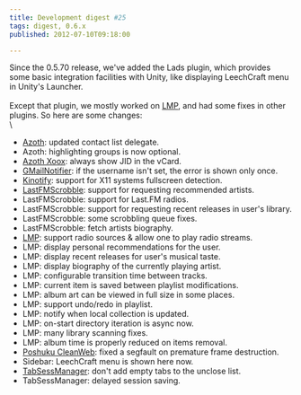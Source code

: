 ```yaml
---
title: Development digest #25
tags: digest, 0.6.x
published: 2012-07-10T09:18:00

---
```


Since the 0.5.70 release, we've added the Lads plugin, which provides
some basic integration facilities with Unity, like displaying LeechCraft
menu in Unity's Launcher.\
\
Except that plugin, we mostly worked on [LMP](/plugins-lmp), and had
some fixes in other plugins. So here are some changes:\
\

-   [Azoth](/plugins-azoth): updated contact list delegate.
-   Azoth: highlighting groups is now optional.
-   [Azoth Xoox](/plugins-azoth-xoox): always show JID in the vCard.
-   [GMailNotifier](/plugins-gmailnotifier): if the username isn't set,
    the error is shown only once.
-   [Kinotify](/plugins-kinotify): support for X11 systems
    fullscreen detection.
-   [LastFMScrobble](/plugins-lastfmscrobble): support for requesting
    recommended artists.
-   LastFMScrobble: support for Last.FM radios.
-   LastFMScrobble: support for requesting recent releases in
    user's library.
-   LastFMScrobble: some scrobbling queue fixes.
-   LastFMScrobble: fetch artists biography.
-   [LMP](/plugins-lmp): support radio sources & allow one to play
    radio streams.
-   LMP: display personal recommendations for the user.
-   LMP: display recent releases for user's musical taste.
-   LMP: display biography of the currently playing artist.
-   LMP: configurable transition time between tracks.
-   LMP: current item is saved between playlist modifications.
-   LMP: album art can be viewed in full size in some places.
-   LMP: support undo/redo in playlist.
-   LMP: notify when local collection is updated.
-   LMP: on-start directory iteration is async now.
-   LMP: many library scanning fixes.
-   LMP: album time is properly reduced on items removal.
-   [Poshuku CleanWeb](/plugins-poshuku-cleanweb): fixed a segfault on
    premature frame destruction.
-   Sidebar: LeechCraft menu is shown here now.
-   [TabSessManager](/plugins-tabsessmanager): don't add empty tabs to
    the unclose list.
-   TabSessManager: delayed session saving.